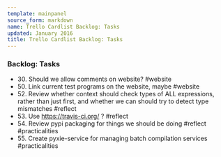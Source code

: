 ```yaml
---
template: mainpanel
source_form: markdown
name: Trello Cardlist Backlog: Tasks
updated: January 2016
title: Trello Cardlist Backlog: Tasks
---
```

### Backlog: Tasks

* 30\. Should we allow comments on website? #website
* 50\. Link current test programs on the website, maybe #website
* 52\. Review whether context should check types of ALL expressions, rather than just first, and whether we can should try to detect type mismatches #reflect
* 53\. Use https://travis-ci.org/ ? #reflect
* 54\. Review pypi packaging for things we should be doing #reflect #practicalities
* 55\. Create pyxie-service for managing batch compilation services #practicalities
